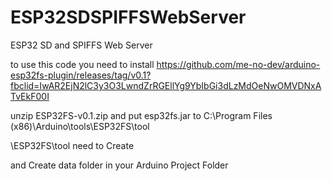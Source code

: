 # ESP32SDSPIFFSWebServer
ESP32 SD and SPIFFS Web Server

to use this code 
you need to install
https://github.com/me-no-dev/arduino-esp32fs-plugin/releases/tag/v0.1?fbclid=IwAR2EjN2lC3y3O3LwndZrRGEllYg9YbIbGi3dLzMdOeNwOMVDNxATvEkF00I


unzip ESP32FS-v0.1.zip
and put esp32fs.jar to C:\Program Files (x86)\Arduino\tools\ESP32FS\tool


\ESP32FS\tool need to Create


and Create data folder in your Arduino Project Folder

